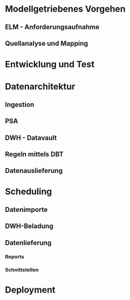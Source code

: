 # Modellgetriebenes Vorgehen
## ELM - Anforderungsaufnahme
## Quellanalyse und Mapping

# Entwicklung und Test

# Datenarchitektur
## Ingestion
## PSA
## DWH - Datavault
## Regeln mittels DBT
## Datenauslieferung

# Scheduling
## Datenimporte
## DWH-Beladung
## Datenlieferung
### Reports
### Schnittstellen
### 

# Deployment